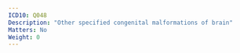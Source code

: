 ```yaml
---
ICD10: Q048
Description: "Other specified congenital malformations of brain"
Matters: No
Weight: 0
---
```


